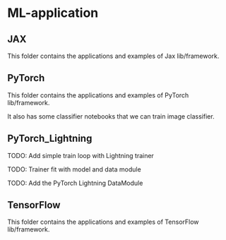 # ML-application

## JAX

This folder contains the applications and examples of Jax lib/framework.

## PyTorch

This folder contains the applications and examples of PyTorch lib/framework. 

It also has some classifier notebooks that we can train image classifier.

## PyTorch_Lightning

TODO: Add simple train loop with Lightning trainer

TODO: Trainer fit with model and data module 

TODO: Add the PyTorch Lightning DataModule

## TensorFlow

This folder contains the applications and examples of TensorFlow lib/framework.
